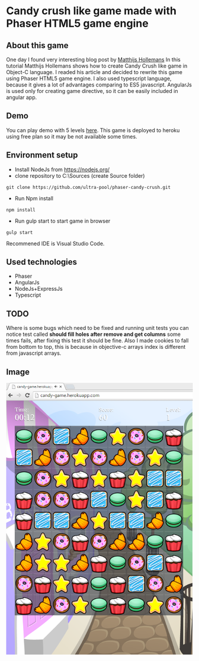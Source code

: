 # Candy crush like game made with Phaser HTML5 game engine

## About this game
One day I found very interesting blog post by [Matthijs Hollemans](http://www.raywenderlich.com/66877/how-to-make-a-game-like-candy-crush-part-1)
In this tutorial Matthijs Hollemans shows how to create Candy Crush like game in Object-C language. I readed his article and decided to rewrite this game using Phaser HTML5 game engine. I also used typescript language, because it gives a lot of advantages comparing to ES5 javascript. AngularJs is used only for creating game directive, so it can be easily included in angular app.

## Demo
You can play demo with 5 levels [here](http://candy-game.herokuapp.com/). This game is deployed to heroku using free plan so it may be not available some times.

## Environment setup
* Install NodeJs from https://nodejs.org/
* clone repository to C:\Sources (create Source folder)
```
git clone https://github.com/ultra-pool/phaser-candy-crush.git
```
* Run Npm install
```
npm install
```
* Run gulp start to start game in browser
```
gulp start
```
Recommened IDE is Visual Studio Code.

## Used technologies
* Phaser
* AngularJs
* NodeJs+ExpressJs
* Typescript

## TODO
Where is some bugs which need to be fixed and running unit tests you can notice test called <b>should fill holes after remove and get columns</b> some times fails, after fixing this test it should be fine. Also I made cookies to fall from bottom to top, this is because in objective-c arrays index is different from javascript arrays.

## Image
![Image of Game](https://github.com/Anjmao/candy/blob/github_master/heroku.png)
